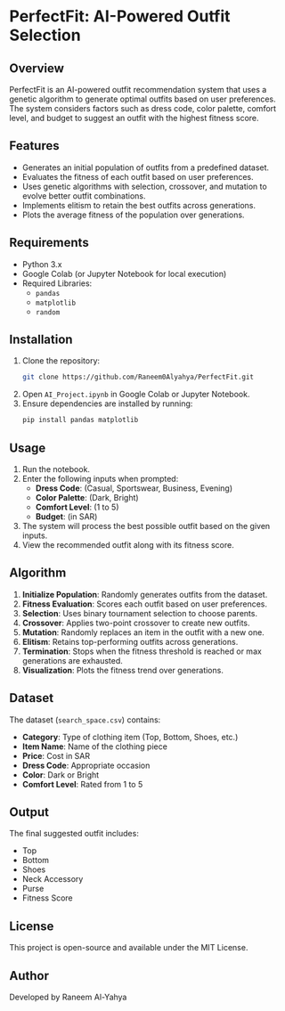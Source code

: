 # PerfectFit: AI-Powered Outfit Selection

## Overview

PerfectFit is an AI-powered outfit recommendation system that uses a genetic algorithm to generate optimal outfits based on user preferences. The system considers factors such as dress code, color palette, comfort level, and budget to suggest an outfit with the highest fitness score.

## Features

- Generates an initial population of outfits from a predefined dataset.
- Evaluates the fitness of each outfit based on user preferences.
- Uses genetic algorithms with selection, crossover, and mutation to evolve better outfit combinations.
- Implements elitism to retain the best outfits across generations.
- Plots the average fitness of the population over generations.

## Requirements

- Python 3.x
- Google Colab (or Jupyter Notebook for local execution)
- Required Libraries:
  - `pandas`
  - `matplotlib`
  - `random`

## Installation

1. Clone the repository:
   ```sh
   git clone https://github.com/Raneem0Alyahya/PerfectFit.git
   ```
2. Open `AI_Project.ipynb` in Google Colab or Jupyter Notebook.
3. Ensure dependencies are installed by running:
   ```sh
   pip install pandas matplotlib
   ```

## Usage

1. Run the notebook.
2. Enter the following inputs when prompted:
   - **Dress Code**: (Casual, Sportswear, Business, Evening)
   - **Color Palette**: (Dark, Bright)
   - **Comfort Level**: (1 to 5)
   - **Budget**: (in SAR)
3. The system will process the best possible outfit based on the given inputs.
4. View the recommended outfit along with its fitness score.

## Algorithm

1. **Initialize Population**: Randomly generates outfits from the dataset.
2. **Fitness Evaluation**: Scores each outfit based on user preferences.
3. **Selection**: Uses binary tournament selection to choose parents.
4. **Crossover**: Applies two-point crossover to create new outfits.
5. **Mutation**: Randomly replaces an item in the outfit with a new one.
6. **Elitism**: Retains top-performing outfits across generations.
7. **Termination**: Stops when the fitness threshold is reached or max generations are exhausted.
8. **Visualization**: Plots the fitness trend over generations.

## Dataset

The dataset (`search_space.csv`) contains:

- **Category**: Type of clothing item (Top, Bottom, Shoes, etc.)
- **Item Name**: Name of the clothing piece
- **Price**: Cost in SAR
- **Dress Code**: Appropriate occasion
- **Color**: Dark or Bright
- **Comfort Level**: Rated from 1 to 5

## Output

The final suggested outfit includes:

- Top
- Bottom
- Shoes
- Neck Accessory
- Purse
- Fitness Score

## License

This project is open-source and available under the MIT License.

## Author

Developed by Raneem Al-Yahya


